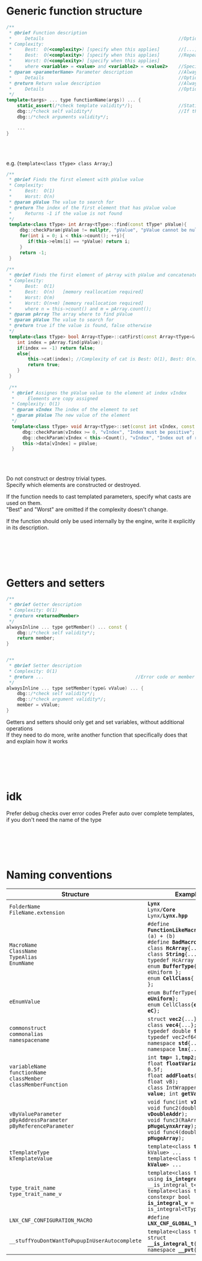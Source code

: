 
# Generic function structure

```cpp
/**
 * @brief Function description
 *     Details                                                  //Optional
 * Complexity:
 *     Best:  O(<complexity>) [specify when this applies]       //[...]: always applies if not specified
 *     Best:  O(<complexity>) [specify when this applies]       //Repeat if there are special cases. Explain in [...]
 *     Worst: O(<complexity>) [specify when this applies]
 *     where <variable> = <value> and <variable2> = <value2>    //Specify what variables are, if there is more than 1
 * @param <parameterName> Parameter description                 //Always comment parameters. Use one @param for each of them
 *     Details                                                  //Optional
 * @return Return value description                             //Always comment non void return values
 *     Details                                                  //Optional
 */
template<targs> ... type functionName(args)) ... {
    static_assert(/*check template validity*/);                 //Static assert templates, if used
    dbg::/*check self validity*/                                //If this is a member function, check that the object is valid
    dbg::/*check arguments validity*/;

    ...
}
```

<br><br>

e.g. (`template<class tType> class Array;`)

```cpp
/**
 * @brief Finds the first element with pValue value
 * Complexity:
 *     Best:  O(1)
 *     Worst: O(n)
 * @param pValue The value to search for
 * @return The index of the first element that has pValue value
 *     Returns -1 if the value is not found
 */
 template<class tType> int Array<tType>::find(const tType* pValue){
     dbg::checkParam(pValue != nullptr, "pValue", "pValue cannot be null");
     for(int i = 0; i < this->count(); ++i){
        if(this->elms[i] == *pValue) return i;
     }
     return -1;
 }
 
/**
 * @brief Finds the first element of pArray with pValue and concatenates its index to this object
 * Complexity:
 *     Best:  O(1)
 *     Best:  O(n)   [memory reallocation required]
 *     Worst: O(m)
 *     Worst: O(n+m) [memory reallocation required]
 *     where n = this->count() and m = pArray.count();
 * @param pArray The array where to find pValue
 * @param pValue The value to search for
 * @return true if the value is found, false otherwise
 */
 template<class tType> bool Array<tType>::catFirst(const Array<tType>& pArray, const tType& pValue){
    int index = pArray.find(pValue);
    if(index == -1) return false;
    else{
        this->cat(index); //Complexity of cat is Best: O(1), Best: O(n) [memory reallocation required]
        return true;
    }
 }
 
 /**
  * @brief Assignes the pValue value to the element at index vIndex
  *     Elements are copy assigned
  * Complexity: O(1)
  * @param vIndex The index of the element to set
  * @param pValue The new value of the element
  */
  template<class tType> void Array<tType>::set(const int vIndex, const tType& pValue){
      dbg::checkParam(vIndex >= 0, "vIndex", "Index must be positive";
      dbg::checkParam(vIndex < this->Count(), "vIndex", "Index out of range";
      this->data[vIndex] = pValue;
  }
```

<br><br>

Do not construct or destroy trivial types.  
Specify which elements are constructed or destroyed.  

If the function needs to cast templated parameters, specify what casts are used on them.  
"Best" and "Worst" are omitted if the complexity doesn't change.  

If the function should only be used internally by the engine, write it explicitly in its description.

<br><br><br><br>

# Getters and setters

```cpp
/**
 * @brief Getter description
 * Complexity: O(1)
 * @return <returnedMember>
 */
alwaysInline ... type getMember() ... const {
    dbg::/*check self validity*/;
    return member;
}


/**
 * @brief Setter description
 * Complexity: O(1)
 * @return ...                                  //Error code or member forwarding
 */
alwaysInline ... type setMember(type& vValue) ... {
    dbg::/*check self validity*/;
    dbg::/*check argument validity*/;
    member = vValue;
}
```

Getters and setters should only get and set variables, without additional operations  
If they need to do more, write another function that specifically does that and explain how it works

<br><br><br><br>

# idk

Prefer debug checks over error codes
Prefer auto over complete templates, if you don't need the name of the type

<br><br><br><br>

# Naming conventions

| Structure                                                                             | Example                                                                                                                                                                                                                                                                                                                                        |
|---------------------------------------------------------------------------------------|------------------------------------------------------------------------------------------------------------------------------------------------------------------------------------------------------------------------------------------------------------------------------------------------------------------------------------------------|
|`FolderName`       <br>`FileName.extension`                                            | **`Lynx`**                                                   <br>`Lynx/`**`Core`**                               <br>`Lynx/`**`Lynx.hpp`**                                                                                                                                                                                                     |
|`MacroName`        <br>`ClassName`          <br>`TypeAlias`  <br>`EnumName`            | `#define `**`FunctionLikeMacro`**`(a, b) (a) + (b)`          <br>`#define `**`BadMacro`**` 5`                    <br>`class `**`HcArray`**`{...};`                      <br>`class `**`String`**`{...};`       <br>`typedef HcArray `**`L`**`;` <br>`enum `**`BufferType`**`{ eStorage, eUniform };`<br>`enum `**`CellClass`**`{ eA, eB, eC };` |
|`eEnumValue`                                                                           | `enum BufferType{`**`eStorage`**`, `**`eUniform`**`};`       <br>`enum CellClass{`**`eA`**`, `**`eB`**`, `**`eC`**`};`                                                                                                                                                                                                                         |
|`commonstruct`     <br>`commonalias`        <br>`namespacename`                        | `struct `**`vec2`**`{...};`                                  <br>`class `**`vec4`**`{...};`                      <br>`typedef double `**`f64`**`;`                      <br>`typedef vec2<f64> `**`f64v2`**`;` <br>`namespace `**`std`**`{...}` <br>`namespace `**`lnx`**`{...}`                                                                |
|`variableName`     <br>`functionName`       <br>`classMember`<br>`classMemberFunction` | `int `**`tmp`**` = 1, `**`tmp2`**`;`                         <br>`float `**`floatVariable`**` = 0.5f;`           <br>`float `**`addFloats`**`(float vA, float vB);`     <br>`class IntWrapper{ int `**`value`**`; int `**`getValue`**`(); };`                                                                                                   |
|`vByValueParameter`<br>`pByAddressParameter`<br>`pByReferenceParameter`                | `void func(int `**`vIndex`**`);`                             <br>`void func2(double* `**`vDoubleAddr`**`);`      <br>`void func3(RaArray<int>& `**`pHugeLynxArray`**`);`<br>`void func4(double* `**`pHugeArray`**`);`                                                                                                                           |
|`tTemplateType`    <br>`kTemplateValue`                                                | `template<class `**`tType`**`, int kValue> ...`              <br>`template<class tType, int `**`kValue`**`> ...`                                                                                                                                                                                                                               |
|`type_trait_name`  <br>`type_trait_name_v`                                             | `template<class tType> using `**`is_integral`**` = __is_integral_t<tType>;`<br>`template<class tType> constexpr bool `**`is_integral_v`**` = is_integral<tType>::value;`                                                                                                                                                                                                                                                                                    |
|`LNX_CNF_CONFIGURATION_MACRO`                                                          | `#define `**`LNX_CNF_GLOBAL_THREAD_POOL`**                                                                                                                                                                                                                                                                                                     |
|`__stuffYouDontWantToPupupInUserAutocomplete`                                          | `template<class tType> struct `**`__is_integral_t`**`{...};` <br>`namespace `**`__pvt`**`{...}`                                                                                                                                                                                                                                                |
